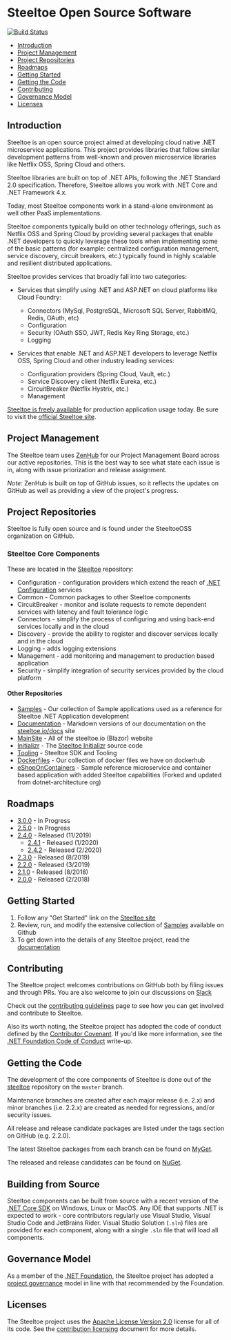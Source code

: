 # Steeltoe Open Source Software

[![Build Status](https://dev.azure.com/SteeltoeOSS/Steeltoe/_apis/build/status/SteeltoeOSS.steeltoe?branchName=master)](https://dev.azure.com/SteeltoeOSS/Steeltoe/_build/latest?definitionId=4&branchName=master)

* [Introduction](#introduction)
* [Project Management](#project-management)
* [Project Repositories](#project-repositories)
* [Roadmaps](#roadmaps)
* [Getting Started](#getting-started)
* [Getting the Code](#getting-the-code)
* [Contributing](#contributing)
* [Governance Model](#governance-model)
* [Licenses](#licenses)

## Introduction

Steeltoe is an open source project aimed at developing cloud native .NET microservice applications.  This project provides libraries that follow similar development patterns from well-known and proven microservice libraries like Netflix OSS, Spring Cloud and others.

Steeltoe libraries are built on top of .NET APIs, following the .NET Standard 2.0 specification. Therefore, Steeltoe allows you work with .NET Core and .NET Framework 4.x.

Today, most Steeltoe components work in a stand-alone environment as well other PaaS implementations.

Steeltoe components typically build on other technology offerings, such as Netflix OSS and Spring Cloud by providing several packages that enable .NET developers to quickly leverage these tools when implementing some of the basic patterns (for example: centralized configuration management, service discovery, circuit breakers, etc.) typically found in highly scalable and resilient distributed applications.

Steeltoe provides services that broadly fall into two categories:

* Services that simplify using .NET and ASP.NET on cloud platforms like Cloud Foundry:
  * Connectors (MySql, PostgreSQL, Microsoft SQL Server, RabbitMQ, Redis, OAuth, etc)
  * Configuration
  * Security (OAuth SSO, JWT, Redis Key Ring Storage, etc.)
  * Logging

* Services that enable .NET and ASP.NET developers to leverage Netflix OSS, Spring Cloud and other industry leading services:
  * Configuration providers (Spring Cloud, Vault, etc.)
  * Service Discovery client (Netflix Eureka, etc.)
  * CircuitBreaker (Netflix Hystrix, etc.)
  * Management

[Steeltoe is freely available](https://www.nuget.org/packages?q=steeltoe) for production application usage today. Be sure to visit the [official Steeltoe site](https://steeltoe.io/).

## Project Management

The Steeltoe team uses [ZenHub](https://app.zenhub.com/workspaces/steeltoe-project-5d92153f31e8dd0001222ae6/board) for our Project Management Board across our active repositories.  This is the best way to see what state each issue is in, along with issue priorization and release assignment.

_Note:_ ZenHub is built on top of GitHub issues, so it reflects the updates on GitHub as well as providing a view of the project's progress.

## Project Repositories

Steeltoe is fully open source and is found under the SteeltoeOSS organization on GitHub.

### Steeltoe Core Components

These are located in the [Steeltoe](https://github.com/SteeltoeOSS/steeltoe) repository:

* Configuration - configuration providers which extend the reach of [.NET Configuration](https://github.com/aspnet/Configuration) services
* Common - Common packages to other Steeltoe components
* CircuitBreaker - monitor and isolate requests to remote dependent services with latency and fault tolerance logic
* Connectors - simplify the process of configuring and using back-end services locally and in the cloud
* Discovery - provide the ability to register and discover services locally and in the cloud
* Logging - adds logging extensions
* Management - add monitoring and management to production based application
* Security - simplify integration of security services provided by the cloud platform

#### Other Repositories

* [Samples](https://github.com/SteeltoeOSS/Samples) - Our collection of Sample applications used as a reference for Steeltoe .NET Application development
* [Documentation](https://github.com/SteeltoeOSS/Documentation) - Markdown versions of our documentation on the [steeltoe.io/docs](steeltoe.io/docs) site
* [MainSite](https://github.com/SteeltoeOSS/MainSite) - All of the steeltoe.io (Blazor) website
* [Initializr](https://github.com/SteeltoeOSS/initializr) - The [Steeltoe Initializr](https://start.steeltoe.io) source code
* [Tooling](https://github.com/SteeltoeOSS/Tooling) - Steeltoe SDK and Tooling
* [Dockerfiles](https://github.com/SteeltoeOSS/Dockerfiles) - Our collection of docker files we have on dockerhub
* [eShopOnContainers](https://github.com/SteeltoeOSS/eShopOnContainers) - Sample reference microservice and container based application with added Steeltoe capabilities (Forked and updated from dotnet-architecture org)


## Roadmaps

* [3.0.0](roadmaps/3.0.0.md) - In Progress
* [2.5.0](roadmaps/2.5.0.md) - In Progress
* [2.4.0](roadmaps/2.4.0.md) - Released (11/2019)
   * [2.4.1](https://github.com/SteeltoeOSS/steeltoe/releases/tag/2.4.1) - Released (1/2020)
   * [2.4.2](https://github.com/SteeltoeOSS/steeltoe/releases/tag/2.4.2) - Released (2/2020)
* [2.3.0](roadmaps/2.3.0.md) - Released (8/2019)
* [2.2.0](roadmaps/2.2.0.md) - Released (3/2019)
* [2.1.0](roadmaps/2.1.0.md) - Released (8/2018)
* [2.0.0](roadmaps/2.0.0.md) - Released (2/2018)

## Getting Started

1. Follow any "Get Started" link on the [Steeltoe site](https://steeltoe.io/)
1. Review, run, and modify the extensive collection of [Samples](https://github.com/SteeltoeOSS/Samples) available on Github
1. To get down into the details of any Steeltoe project, read the [documentation](https://steeltoe.io/docs/)

## Contributing

The Steeltoe project welcomes contributions on GitHub both by filing issues and through PRs. You are also welcome to join our discussions on [Slack](https://slack.steeltoe.io/)

Check out the [contributing guidelines](https://github.com/SteeltoeOSS/.github/blob/master/CONTRIBUTING.md) page to see how you can get involved and contribute to Steeltoe.

Also its worth noting, the Steeltoe project has adopted the code of conduct defined by the [Contributor Covenant](https://contributor-covenant.org/).
If you'd like more information, see the [.NET Foundation Code of Conduct](https://www.dotnetfoundation.org/code-of-conduct) write-up.

## Getting the Code

The development of the core components of Steeltoe is done out of the [steeltoe](/) repository on the `master` branch.

Maintenance branches are created after each major release (i.e. 2.x) and minor branches (i.e. 2.2.x) are created as needed for regressions, and/or security issues.

All release and release candidate packages are listed under the tags section on GitHub (e.g. 2.2.0).

The latest Steeltoe packages from each branch can be found on [MyGet](https://myget.org/gallery/steeltoedev).

The released and release candidates can be found on [NuGet](https://www.nuget.org/profiles/steeltoe).

## Building from Source

Steeltoe components can be built from source with a recent version of the [.NET Core SDK](https://dotnet.microsoft.com/download/visual-studio-sdks) on Windows, Linux or MacOS. Any IDE that supports .NET is expected to work - core contributors regularly use Visual Studio, Visual Studio Code and JetBrains Rider. Visual Studio Solution (`.sln`) files are provided for each component, along with a single `.sln` file that will load all components.

## Governance Model

As a member of the [.NET Foundation](https://dotnetfoundation.org/), the Steeltoe project has adopted a [project governance](https://github.com/dotnet/home/blob/master/governance/project-governance.md) model in line with that recommended by the Foundation.

## Licenses

The Steeltoe project uses the [Apache License Version 2.0](https://github.com/SteeltoeOSS/.github/blob/master/LICENSE.md) license for all of its code.  See the [contribution licensing](https://github.com/SteeltoeOSS/.github/blob/master/contributing-docs/contributing-license.md) document for more details.
